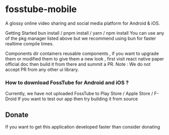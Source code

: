 # fosstube-mobile
A glossy online video sharing and social media platform for Android &amp; iOS.

Getting Started
bun install / pnpm install / yarn / npm install
You can use any of the pkg manager listed above but we recommend using bun for faster realtime compile times.

Components dir containers reusable components , if you want to upgrade them or modified them to give them a new look , first visit react native paper official doc then build it from there and summit a PR.
Note : We do not accept PR from any other ui library.

### How to download FossTube for Android and iOS ?
Currently, we have not uploaded FossTube to Play Store / Apple Store / F-Droid 
If you want to test our app then try building it from source

## Donate
If you want to get this application developed faster than consider donating



